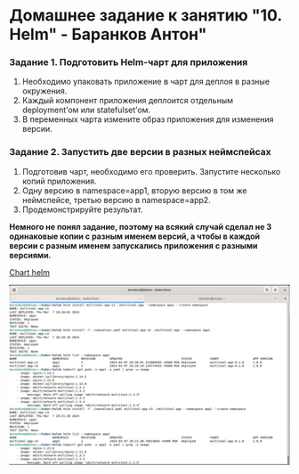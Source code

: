 # Домашнее задание к занятию "10. Helm" - Баранков Антон"

### Задание 1. Подготовить Helm-чарт для приложения
1. Необходимо упаковать приложение в чарт для деплоя в разные окружения.  
2. Каждый компонент приложения деплоится отдельным deployment’ом или statefulset’ом.  
3. В переменных чарта измените образ приложения для изменения версии.  

### Задание 2. Запустить две версии в разных неймспейсах
1. Подготовив чарт, необходимо его проверить. Запуститe несколько копий приложения.  
2. Одну версию в namespace=app1, вторую версию в том же неймспейсе, третью версию в namespace=app2.  
3. Продемонстрируйте результат.  

**Немного не понял задание, поэтому на всякий случай сделал не 3 одинаковые копии с разным именем версий, а чтобы в каждой версии с разным именем запускались приложения с разными версиями.**  

[Chart helm](./img/helm)  


![Скриншот](img/1.JPG)


